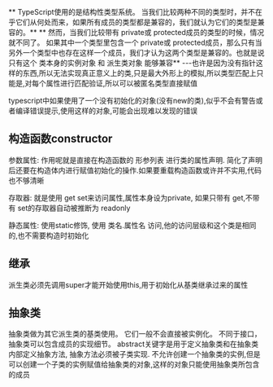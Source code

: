 ** TypeScript使用的是结构性类型系统。 当我们比较两种不同的类型时，并不在乎它们从何处而来，如果所有成员的类型都是兼容的，我们就认为它们的类型是兼容的。**
** 然而，当我们比较带有 private或 protected成员的类型的时候，情况就不同了。 如果其中一个类型里包含一个 private或 protected成员，那么只有当另外一个类型中也存在这样一个成员，我们才认为这两个类型是兼容的。也就是说只有这个 类本身的实例对象 和 派生类对象 能够兼容**
---也许是因为没有指针这样的东西,所以无法实现真正意义上的类,只是最大外形上的模拟,所以类型匹配上只能是,对每个属性进行匹配验证,所以可以被匿名类型直接赋值

typescript中如果使用了一个没有初始化的对象(没有new的类),似乎不会有警告或者编译错误提示,使用这样的对象,可能会出现难以发现的错误


## 构造函数constructor
参数属性:
作用呢就是直接在构造函数的 形参列表 进行类的属性声明. 
简化了声明后还要在构造体内进行赋值初始化的操作.如果要重载构造函数或许并不实用,代码也不够清晰

存取器:
就是使用 get set来访问属性,属性本身设为private,
如果只带有 get,不带有 set的存取器自动被推断为 readonly

静态属性:
使用static修饰, 使用 类名.属性名 访问,他的访问层级和这个类是相同的,也不需要构造时初始化

## 继承
派生类必须先调用super才能开始使用this,用于初始化从基类继承过来的属性


## 抽象类
抽象类做为其它派生类的基类使用。 它们一般不会直接被实例化。 不同于接口，抽象类可以包含成员的实现细节。
abstract关键字是用于定义抽象类和在抽象类内部定义抽象方法, 抽象方法必须被子类实现.
不允许创建一个抽象类的实例,但是可以创建一个子类的实例赋值给抽象类的对象,这样的对象只能使用抽象类所包含的成员

